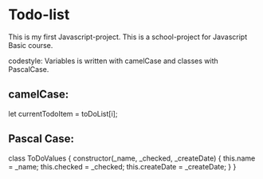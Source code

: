 # Todo-list

This is my first Javascript-project. This is a school-project for Javascript Basic course.

codestyle: Variables is written with camelCase and classes with PascalCase.

## camelCase:

let currentTodoItem = toDoList[i];

## Pascal Case:

class ToDoValues {
constructor(\_name, \_checked, \_createDate) {
this.name = \_name;
this.checked = \_checked;
this.createDate = \_createDate;
}
}
